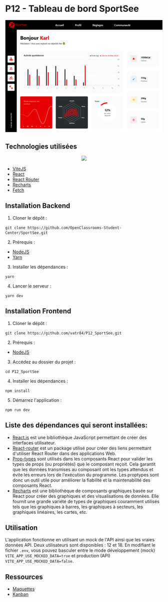 # P12 - Tableau de bord SportSee

<img src ="./src/assets/SportSee.PNG" title = "SportSee Dashboard" alt = "SportSee Dashboard" />

## Technologies utilisées

<p align="center">
  <a href="https://skillicons.dev">
    <img src="https://skillicons.dev/icons?i=react,vite,figma,github,html,js,nodejs,postman,vscode" />
  </a>
</p>

- [ViteJS](https://vitejs.dev/)
- [React](https://reactjs.org/)
- [React Router](https://reactrouter.com/)
- [Recharts](https://recharts.org/)
- [Fetch](https://developer.mozilla.org/en-US/docs/Web/API/Fetch_API)

## Installation Backend

1. Cloner le dépôt :

```
git clone https://github.com/OpenClassrooms-Student-Center/SportSee.git
```

2. Prérequis :

- [NodeJS](https://nodejs.org/en/)
- [Yarn](https://yarnpkg.com/)

3. Installer les dépendances :

```
yarn
```

4. Lancer le serveur :

```
yarn dev
```


## Installation Frontend

1. Cloner le dépôt :

```
git clone https://github.com/vatr84/P12_SportSee.git
```

2. Prérequis :

- [NodeJS](https://nodejs.org/en/)

3. Accédez au dossier du projet :

```
cd P12_SportSee
```

4. Installer les dépendances :

```
npm install
```

5. Démarrez l'application :

```
npm run dev
```

## Liste des dépendances qui seront installées:

- [React.js](https://react.dev/) est une bibliothèque JavaScript permettant de créer des interfaces utilisateur.
- [React-router](https://www.npmjs.com/package/react-router) est un package utilisé pour créer des liens permettant d'utiliser React Router dans des applications Web.
- [Prop-types](https://github.com/facebook/prop-types) sont utilisés dans les composants React pour valider les types de props (ou propriétés) que le composant reçoit. Cela garantit que les données transmises au composant ont les types attendus et évite les erreurs lors de l'exécution du programme. Les proptypes sont donc un outil utile pour améliorer la fiabilité et la maintenabilité des composants React.
- [Recharts](https://recharts.org/en-US) est une bibliothèque de composants graphiques basée sur React pour créer des graphiques et des visualisations de données. Elle fournit une grande variété de types de graphiques couramment utilisés tels que les graphiques à barres, les graphiques à secteurs, les graphiques linéaires, les cartes, etc.

## Utilisation

L'application fonctionne en utilisant un mock de l'API ainsi que les vraies données API. Deux utilisateurs sont disponibles : 12 et 18. En modifiant le fichier `.env`, vous pouvez basculer entre le mode développement (mock) `VITE_APP_USE_MOCKED_DATA=true` et production (API) `VITE_APP_USE_MOCKED_DATA=false`.

## Ressources

- [Maquettes](https://www.figma.com/file/BMomGVZqLZb811mDMShpLu/UI-design-Sportify-FR?node-id=0%3A1)
- [Kanban](https://www.notion.so/openclassrooms/Copy-of-Dev4U-projet-Learn-Home-6686aa4b5f44417881a4884c9af5669e)
